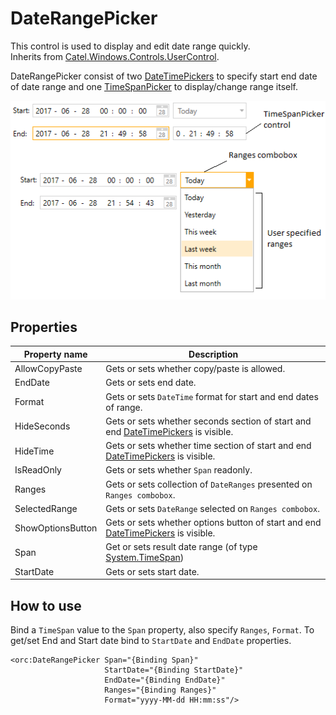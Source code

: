 DateRangePicker
===============

This control is used to display and edit date range quickly.
<br />Inherits from [Catel.Windows.Controls.UserControl][1].

DateRangePicker consist of two [DateTimePickers][2] to specify start end date of date range
and one [TimeSpanPicker][3] to display/change range itself.

![DateRangePicker_01][4]

## Properties

Property name|Description
-|-
AllowCopyPaste|Gets or sets whether copy/paste is allowed.
EndDate|Gets or sets end date.
Format|Gets or sets `DateTime` format for start and end dates of range.
HideSeconds|Gets or sets whether seconds section of start and end [DateTimePickers][2] is visible.
HideTime|Gets or sets whether time section of start and end [DateTimePickers][2] is visible.
IsReadOnly|Gets or sets whether `Span` readonly.
Ranges|Gets or sets collection of `DateRanges` presented on `Ranges combobox`.
SelectedRange|Gets or sets `DateRange` selected on `Ranges combobox`.
ShowOptionsButton|Gets or sets whether options button of start and end [DateTimePickers][2] is visible.
Span|Get or sets result date range (of type [System.TimeSpan][5])
StartDate|Gets or sets start date.

## How to use

Bind a `TimeSpan` value to the `Span` property, also specify `Ranges`, `Format`.
To get/set End and Start date bind to `StartDate` and `EndDate` properties.

```
<orc:DateRangePicker Span="{Binding Span}"
                     StartDate="{Binding StartDate}"
                     EndDate="{Binding EndDate}"
                     Ranges="{Binding Ranges}"
                     Format="yyyy-MM-dd HH:mm:ss"/>
```
[1]: https://catelproject.atlassian.net/wiki/display/CTL/UserControl
[2]: ../orc.controls/datetimepicker.htm
[3]: ../orc.controls/timespanpicker.htm
[4]: ../images/orc.controls/daterangepicker/DateRangePicker_01.png
[5]: https://msdn.microsoft.com/en-us/library/system.timespan(v=vs.110).aspx